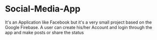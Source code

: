 # Social-Media-App
It's an Application like Facebook but it's a very small project based on the Google Firebase. A user can create his/her Account and login through the app and make posts or share the status 
